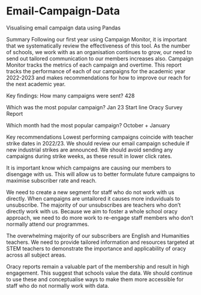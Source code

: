 # Email-Campaign-Data
Visualising email campaign data using Pandas

Summary
Following our first year using Campaign Monitor, it is important that we systematically review the effectiveness of this tool. As the number of schools, we work with as an organisation continues to grow, our need to send out tailored communication to our members increases also. Campaign Monitor tracks the metrics of each campaign and overtime. This report tracks the performance of each of our campaigns for the academic year 2022-2023 and makes recommendations for how to improve our reach for the next academic year.

Key findings:
How many campaigns were sent?
428

Which was the most popular campaign?
Jan 23 Start line Oracy Survey Report

Which month had the most popular campaign?
October + January

Key recommendations
Lowest performing campaigns coincide with teacher strike dates in 2022/23. We should review our email campaign schedule if new industrial strikes are announced. We should avoid sending any campaigns during strike weeks, as these result in lower click rates. 

It is important know which campaigns are causing our members to disengage with us. This will allow us to better formulate future campaigns to maximise subscriber rate and reach.

We need to create a new segment for staff who do not work with us directly. When campaigns are untailored it causes more induviduals to unsubscribe. The majority of our unsubscribes are teachers who don’t directly work with us. Because we aim to foster a whole school oracy approach, we need to do more work to re-engage staff members who don’t normally attend our programmes.

The overwhelming majority of our subscribers are English and Humanities teachers. We need to provide tailored information and resources targeted at STEM teachers to demonstrate the importance and applicability of oracy across all subject areas.

Oracy reports remain a valuable part of the membership and result in high engagement. This suggest that schools value the data. We should continue to use these and conceptualise ways to make them more accessible for staff who do not normally work with data.

